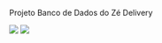 Projeto Banco de Dados do Zé Delivery

<img src="https://github.com/GiovanniCLC/desktop-tutorial/blob/main/Foto_BD_ZeDelivery.PNG"/>
<img src="https://github.com/GiovanniCLC/desktop-tutorial/blob/main/BD_ZeDelivery_Logico.PNG"/>
